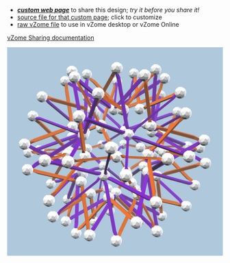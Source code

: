 
 - [***custom web page***][post] to share this design; *try it before you share it!*
 - [source file for that custom page][source]; click to customize
 - [raw vZome file][raw] to use in vZome desktop or vZome Online

[vZome Sharing documentation](https://vzome.github.io/vzome/sharing.html#how-it-works)

![Image](<purpleOrange-fanTangle.png>)


[post]: <https://vorth.github.io/vzome-sharing/2022/04/02/purpleOrange-fanTangle-15-31-27.html>
[source]: <https://github.com/vorth/vzome-sharing/edit/main/_posts/2022-04-02-purpleOrange-fanTangle-15-31-27.md>
[raw]: <https://raw.githubusercontent.com/vorth/vzome-sharing/main/2022/04/02/15-31-27-purpleOrange-fanTangle/purpleOrange-fanTangle.vZome>